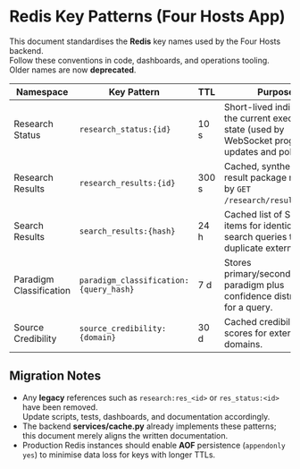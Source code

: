 # Redis Key Patterns (Four Hosts App)

This document standardises the **Redis** key names used by the Four Hosts backend.  
Follow these conventions in code, dashboards, and operations tooling. Older names are now **deprecated**.

| Namespace | Key Pattern | TTL | Purpose |
|-----------|-------------|-----|---------|
| Research Status | `research_status:{id}` | 10 s | Short-lived indicator of the current execution state (used by WebSocket progress updates and polling). |
| Research Results | `research_results:{id}` | 300 s | Cached, synthesised result package returned by `GET /research/results/{id}`. |
| Search Results | `search_results:{hash}` | 24 h | Cached list of SERP items for identical search queries to avoid duplicate external calls. |
| Paradigm Classification | `paradigm_classification:{query_hash}` | 7 d | Stores primary/secondary paradigm plus confidence distribution for a query. |
| Source Credibility | `source_credibility:{domain}` | 30 d | Cached credibility scores for external domains. |

## Migration Notes

* Any **legacy** references such as `research:res_<id>` or `res_status:<id>` have been removed.  
  Update scripts, tests, dashboards, and documentation accordingly.
* The backend **services/cache.py** already implements these patterns; this document merely aligns the written documentation.
* Production Redis instances should enable **AOF** persistence (`appendonly yes`) to minimise data loss for keys with longer TTLs.
